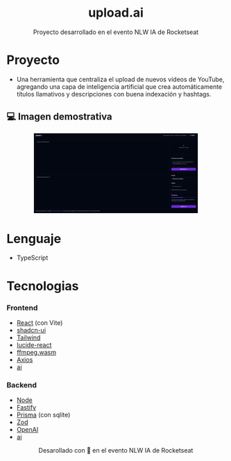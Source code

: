 <h1 align="center">upload.ai</h1>
<p align="center">Proyecto desarrollado en el evento NLW IA de Rocketseat</p>

# Proyecto

- Una herramienta que centraliza el upload de nuevos vídeos de YouTube, agregando una capa de inteligencia artificial que crea automáticamente títulos llamativos y descripciones con buena indexación y hashtags.

## 💻 Imagen demostrativa

<p align="center">
    <img src=".github/upload-ai.png" alt="upload.ai" width="75%" />
</p>

# Lenguaje

- TypeScript

# Tecnologias

### Frontend

- [React](https://react.dev/) (con Vite)
- [shadcn-ui](https://ui.shadcn.com/docs/installation/vite)
- [Tailwind](https://tailwindcss.com/)
- [lucide-react](https://github.com/lucide-icons/lucide)
- [ffmpeg.wasm](https://ffmpegwasm.netlify.app/docs/getting-started/installation)
- [Axios](https://github.com/axios/axios)
- [ai](https://github.com/vercel/ai)

### Backend

- [Node](https://nodejs.org/en)
- [Fastify](https://fastify.dev/docs/latest/)
- [Prisma](https://www.prisma.io/) (con sqlite)
- [Zod](https://zod.dev/)
- [OpenAI](https://openai.com/)
- [ai](https://github.com/vercel/ai)

<p align="center">
  Desarollado con 💜 en el evento NLW IA de Rocketseat
</p>